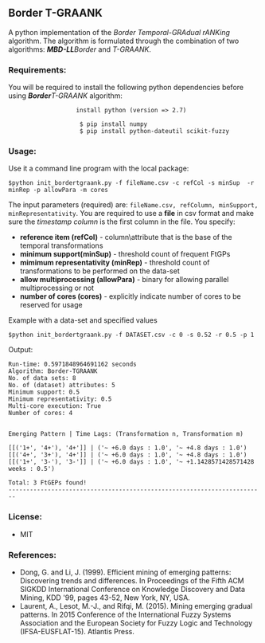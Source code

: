 
## Border T-GRAANK
A python implementation of the <i>Border Temporal-GRAdual rANKing</i> algorithm. The algorithm is formulated through the combination of two algorithms: <em><strong>MBD-LL</strong>Border</em> and <em>T-GRAANK</em>.<br>
<!-- Research paper published at FuzzIEEE 2019 International Conference on Fuzzy Systems (New Orleans): link<br> -->

### Requirements:
You will be required to install the following python dependencies before using <em><strong>Border</strong>T-GRAANK</em> algorithm:
```
                   install python (version => 2.7)

```

```
                    $ pip install numpy
                    $ pip install python-dateutil scikit-fuzzy

```

### Usage:
Use it a command line program with the local package:
```
$python init_bordertgraank.py -f fileName.csv -c refCol -s minSup  -r minRep -p allowPara -m cores
```

The input parameters (required) are: ```fileName.csv, refColumn, minSupport, minRepresentativity```. You are required to use a <strong>file</strong> in csv format and make sure the <i>timestamp column</i> is the first column in the file. You specify:
* <strong>reference item (refCol)</strong> - column\attribute that is the base of the temporal transformations
* <strong>minimum support(minSup)</strong> - threshold count of frequent FtGPs
* <strong>mimimum representativity (minRep)</strong> - threshold count of transformations to be performed on the data-set
* <strong>allow multiprocessing (allowPara)</strong> - binary for allowing parallel multiprocessing or not
* <strong>number of cores (cores)</strong> - explicitly indicate number of cores to be reserved for usage

Example with a data-set and specified values<br>
```
$python init_bordertgraank.py -f DATASET.csv -c 0 -s 0.52 -r 0.5 -p 1
```

Output:
```
Run-time: 0.5971848964691162 seconds
Algorithm: Border-TGRAANK 
No. of data sets: 8
No. of (dataset) attributes: 5
Minimum support: 0.5
Minimum representativity: 0.5
Multi-core execution: True
Number of cores: 4


Emerging Pattern | Time Lags: (Transformation n, Transformation m)

[[('1+', '4+'), '4+']] | ('~ +6.0 days : 1.0', '~ +4.8 days : 1.0')
[[('4+', '3+'), '4+']] | ('~ +6.0 days : 1.0', '~ +4.8 days : 1.0')
[[('1+', '3-'), '3-']] | ('~ +6.0 days : 1.0', '~ +1.1428571428571428 weeks : 0.5')

Total: 3 FtGEPs found!
------------------------------------------------------------------------
```

### License:
* MIT

### References:
* Dong, G. and Li, J. (1999). Efficient mining of emerging patterns: Discovering trends and differences. In Proceedings of the Fifth ACM SIGKDD International Conference on Knowledge Discovery and Data Mining, KDD '99, pages 43-52, New York, NY, USA.
* Laurent, A., Lesot, M.-J., and Rifqi, M. (2015). Mining emerging gradual patterns. In 2015 Conference of the International Fuzzy Systems Association and the European Society for Fuzzy Logic and Technology (IFSA-EUSFLAT-15). Atlantis Press.
